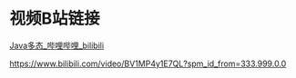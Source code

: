 # 视频B站链接

[Java多态_哔哩哔哩_bilibili](https://www.bilibili.com/video/BV1MP4y1E7QL?spm_id_from=333.999.0.0)

https://www.bilibili.com/video/BV1MP4y1E7QL?spm_id_from=333.999.0.0